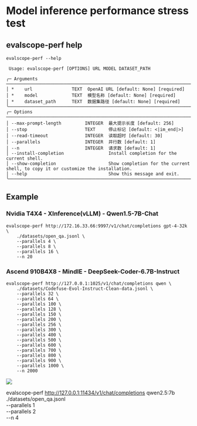 # Model inference performance stress test

## evalscope-perf help
```shell
evalscope-perf --help
```
                                                                                                                     
```
 Usage: evalscope-perf [OPTIONS] URL MODEL DATASET_PATH                                                                     
                                                                                                                            
╭─ Arguments ──────────────────────────────────────────────────────────────────────────────────────────────────────────────╮
│ *    url               TEXT  OpenAI URL [default: None] [required]
│ *    model             TEXT  模型名称 [default: None] [required]
│ *    dataset_path      TEXT  数据集路径 [default: None] [required]
╰──────────────────────────────────────────────────────────────────────────────────────────────────────────────────────────╯
╭─ Options ────────────────────────────────────────────────────────────────────────────────────────────────────────────────╮
│ --max-prompt-length         INTEGER  最大提示长度 [default: 256]
│ --stop                      TEXT     停止标记 [default: <|im_end|>]
│ --read-timeout              INTEGER  读取超时 [default: 30]
│ --parallels                 INTEGER  并行数 [default: 1]
│ --n                         INTEGER  请求数 [default: 1]
│ --install-completion                 Install completion for the current shell.
│ --show-completion                    Show completion for the current shell, to copy it or customize the installation.
│ --help                               Show this message and exit.
╰──────────────────────────────────────────────────────────────────────────────────────────────────────────────────────────╯
```


## Example
### Nvidia T4X4 - XInference(vLLM) - Qwen1.5-7B-Chat
```shell
evalscope-perf http://172.16.33.66:9997/v1/chat/completions gpt-4-32k \
    ./datasets/open_qa.jsonl \
    --parallels 4 \
    --parallels 8 \
    --parallels 16 \
    --n 20
```

### Ascend 910B4X8 - MindIE - DeepSeek-Coder-6.7B-Instruct
```shell
evalscope-perf http://127.0.0.1:1025/v1/chat/completions qwen \
    ./datasets/Codefuse-Evol-Instruct-Clean-data.jsonl \
    --parallels 32 \
    --parallels 64 \
    --parallels 100 \
    --parallels 128 \
    --parallels 150 \
    --parallels 200 \
    --parallels 256 \
    --parallels 300 \
    --parallels 400 \
    --parallels 500 \
    --parallels 600 \
    --parallels 700 \
    --parallels 800 \
    --parallels 900 \
    --parallels 1000 \
    --n 2000
```

![](images/mindie-910b4-deepseek-coder-6.7b-performance_metrics.png)


evalscope-perf http://127.0.0.1:11434/v1/chat/completions qwen2.5:7b \
    ./datasets/open_qa.jsonl \
    --parallels 1 \
    --parallels 2 \
    --n 4